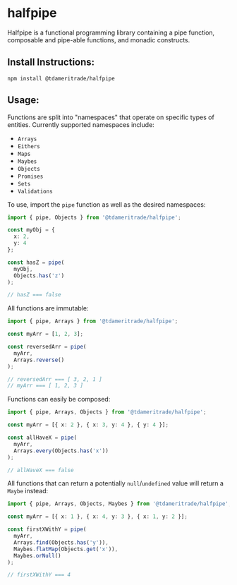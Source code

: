 # halfpipe

Halfpipe is a functional programming library containing a pipe function, composable and pipe-able functions, and monadic constructs.

## Install Instructions:

`npm install @tdameritrade/halfpipe`

## Usage:

Functions are split into "namespaces" that operate on specific types of entities. Currently supported namespaces include:

- `Arrays`
- `Eithers`
- `Maps`
- `Maybes`
- `Objects`
- `Promises`
- `Sets`
- `Validations`

To use, import the `pipe` function as well as the desired namespaces:

```typescript
import { pipe, Objects } from '@tdameritrade/halfpipe';

const myObj = {
  x: 2,
  y: 4
};

const hasZ = pipe(
  myObj,
  Objects.has('z')
);

// hasZ === false
```

All functions are immutable:

```typescript
import { pipe, Arrays } from '@tdameritrade/halfpipe';

const myArr = [1, 2, 3];

const reversedArr = pipe(
  myArr,
  Arrays.reverse()
);

// reversedArr === [ 3, 2, 1 ]
// myArr === [ 1, 2, 3 ]
```

Functions can easily be composed:

```typescript
import { pipe, Arrays, Objects } from '@tdameritrade/halfpipe';

const myArr = [{ x: 2 }, { x: 3, y: 4 }, { y: 4 }];

const allHaveX = pipe(
  myArr,
  Arrays.every(Objects.has('x'))
);

// allHaveX === false
```

All functions that can return a potentially `null`/`undefined` value will return a `Maybe` instead:

```typescript
import { pipe, Arrays, Objects, Maybes } from '@tdameritrade/halfpipe';

const myArr = [{ x: 1 }, { x: 4, y: 3 }, { x: 1, y: 2 }];

const firstXWithY = pipe(
  myArr,
  Arrays.find(Objects.has('y')),
  Maybes.flatMap(Objects.get('x')),
  Maybes.orNull()
);

// firstXWithY === 4
```
